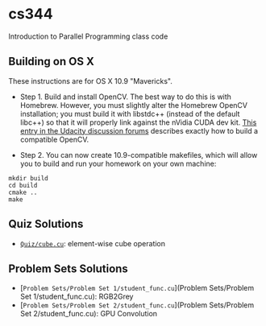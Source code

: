 cs344
=====

Introduction to Parallel Programming class code

## Building on OS X

These instructions are for OS X 10.9 "Mavericks".

* Step 1. Build and install OpenCV. The best way to do this is with
Homebrew. However, you must slightly alter the Homebrew OpenCV
installation; you must build it with libstdc++ (instead of the default
libc++) so that it will properly link against the nVidia CUDA dev kit. 
[This entry in the Udacity discussion forums](http://forums.udacity.com/questions/100132476/cuda-55-opencv-247-os-x-maverick-it-doesnt-work) describes exactly how to build a compatible OpenCV.

* Step 2. You can now create 10.9-compatible makefiles, which will allow you to
build and run your homework on your own machine:
```
mkdir build
cd build
cmake ..
make
```


## Quiz Solutions

- [`Quiz/cube.cu`](Quiz/cube.cu): element-wise cube operation

## Problem Sets Solutions 

- [`Problem Sets/Problem Set 1/student_func.cu`](Problem Sets/Problem Set 1/student_func.cu): RGB2Grey
- [`Problem Sets/Problem Set 2/student_func.cu`](Problem Sets/Problem Set 2/student_func.cu): GPU Convolution